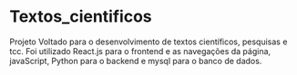 # Textos_cientificos
Projeto Voltado para o desenvolvimento de textos científicos, pesquisas e tcc. Foi utilizado React.js para o frontend e as navegações da página, javaScript, Python para o backend e mysql para o banco de dados.

